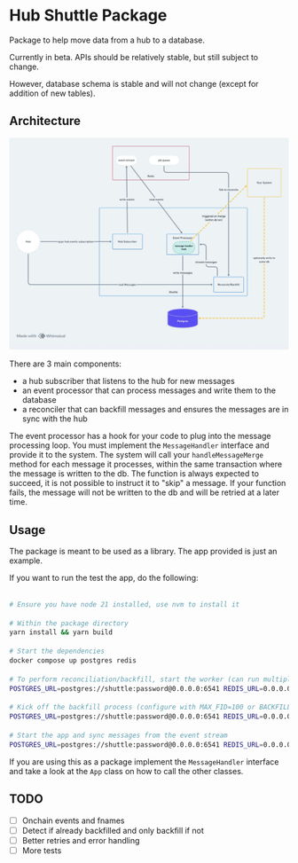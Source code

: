 # Hub Shuttle Package

Package to help move data from a hub to a database.

Currently in beta. APIs should be relatively stable, but still subject to change.

However, database schema is stable and will not change (except for addition of new tables).

## Architecture

![Architecture](./architecture.jpg)

There are 3 main components:
- a hub subscriber that listens to the hub for new messages
- an event processor that can process messages and write them to the database
- a reconciler that can backfill messages and ensures the messages are in sync with the hub

The event processor has a hook for your code to plug into the message processing loop. You must implement the `MessageHandler` interface
and provide it to the system. The system will call your `handleMessageMerge` method for each message it processes, within the same transaction 
where the message is written to the db. The function is always expected to succeed, it is not possible to instruct it to "skip"  a message.
If your function fails, the message will not be written to the db and will be retried at a later time.


## Usage
The package is meant to be used as a library. The app provided is just an example.

If you want to run the test the app, do the following:
```bash

# Ensure you have node 21 installed, use nvm to install it

# Within the package directory 
yarn install && yarn build

# Start the dependencies
docker compose up postgres redis
 
# To perform reconciliation/backfill, start the worker (can run multiple processes to speed this up)
POSTGRES_URL=postgres://shuttle:password@0.0.0.0:6541 REDIS_URL=0.0.0.0:16379 HUB_HOST=<host>:<port> HUB_SSL=false yarn start worker

# Kick off the backfill process (configure with MAX_FID=100 or BACKFILL_FIDS=1,2,3)
POSTGRES_URL=postgres://shuttle:password@0.0.0.0:6541 REDIS_URL=0.0.0.0:16379 HUB_HOST=<host>:<port> HUB_SSL=false yarn start backfill 
 
# Start the app and sync messages from the event stream
POSTGRES_URL=postgres://shuttle:password@0.0.0.0:6541 REDIS_URL=0.0.0.0:16379 HUB_HOST=<host>:<port> HUB_SSL=false yarn start start
```


If you are using this as a package implement the `MessageHandler` interface and take a look at the `App` class on how to call the other classes.

## TODO
- [ ] Onchain events and fnames
- [ ] Detect if already backfilled and only backfill if not
- [ ] Better retries and error handling
- [ ] More tests